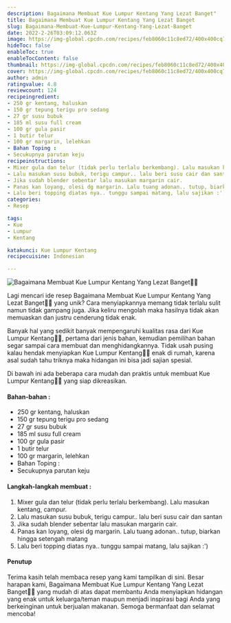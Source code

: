 ```yaml
---
description: Bagaimana Membuat Kue Lumpur Kentang Yang Lezat Banget"
title: Bagaimana Membuat Kue Lumpur Kentang Yang Lezat Banget
slug: Bagaimana-Membuat-Kue-Lumpur-Kentang-Yang-Lezat-Banget
date: 2022-2-26T03:09:12.063Z
image: https://img-global.cpcdn.com/recipes/feb8060c11c8ed72/400x400cq70/photo.jpg
hideToc: false
enableToc: true
enableTocContent: false
thumbnail: https://img-global.cpcdn.com/recipes/feb8060c11c8ed72/400x400cq70/photo.jpg
cover: https://img-global.cpcdn.com/recipes/feb8060c11c8ed72/400x400cq70/photo.jpg
author: admin
ratingvalue: 4.8
reviewcount: 124
recipeingredient:
- 250 gr kentang, haluskan
- 150 gr tepung terigu pro sedang
- 27 gr susu bubuk
- 185 ml susu full cream
- 100 gr gula pasir
- 1 butir telur
- 100 gr margarin, lelehkan
- Bahan Toping :
- Secukupnya parutan keju
recipeinstructions:
- Mixer gula dan telur (tidak perlu terlalu berkembang). Lalu masukan kentang, campur.
- Lalu masukan susu bubuk, terigu campur.. lalu beri susu cair dan santan
- Jika sudah blender sebentar lalu masukan margarin cair.
- Panas kan loyang, olesi dg margarin. Lalu tuang adonan.. tutup, biarkan hingga setengah matang
- Lalu beri topping diatas nya.. tunggu sampai matang, lalu sajikan :')
categories:
- Resep

tags:
- Kue
- Lumpur
- Kentang

katakunci: Kue Lumpur Kentang
recipecuisine: Indonesian

---
```


![Bagaimana Membuat Kue Lumpur Kentang Yang Lezat Banget👩‍🍳](https://img-global.cpcdn.com/recipes/feb8060c11c8ed72/400x400cq70/photo.jpg)

Lagi mencari ide resep Bagaimana Membuat Kue Lumpur Kentang Yang Lezat Banget👩‍🍳 yang unik? Cara menyiapkannya memang tidak terlalu sulit namun tidak gampang juga. Jika keliru mengolah maka hasilnya tidak akan memuaskan dan justru cenderung tidak enak.

Banyak hal yang sedikit banyak mempengaruhi kualitas rasa dari Kue Lumpur Kentang👩‍🍳, pertama dari jenis bahan, kemudian pemilihan bahan segar sampai cara membuat dan menghidangkannya. Tidak usah pusing kalau hendak menyiapkan Kue Lumpur Kentang👩‍🍳 enak di rumah, karena asal sudah tahu triknya maka hidangan ini bisa jadi sajian spesial.

Di bawah ini ada beberapa cara mudah dan praktis untuk membuat Kue Lumpur Kentang👩‍🍳 yang siap dikreasikan.

<!--inarticleads1-->

#### Bahan-bahan :

- 250 gr kentang, haluskan
- 150 gr tepung terigu pro sedang
- 27 gr susu bubuk
- 185 ml susu full cream
- 100 gr gula pasir
- 1 butir telur
- 100 gr margarin, lelehkan
- Bahan Toping :
- Secukupnya parutan keju

<!--inarticleads2-->

#### Langkah-langkah membuat :

1. Mixer gula dan telur (tidak perlu terlalu berkembang). Lalu masukan kentang, campur.
1. Lalu masukan susu bubuk, terigu campur.. lalu beri susu cair dan santan
1. Jika sudah blender sebentar lalu masukan margarin cair.
1. Panas kan loyang, olesi dg margarin. Lalu tuang adonan.. tutup, biarkan hingga setengah matang
1. Lalu beri topping diatas nya.. tunggu sampai matang, lalu sajikan :')

#### Penutup

Terima kasih telah membaca resep yang kami tampilkan di sini. Besar harapan kami, Bagaimana Membuat Kue Lumpur Kentang Yang Lezat Banget👩‍🍳 yang mudah di atas dapat membantu Anda menyiapkan hidangan yang enak untuk keluarga/teman maupun menjadi inspirasi bagi Anda yang berkeinginan untuk berjualan makanan. Semoga bermanfaat dan selamat mencoba!